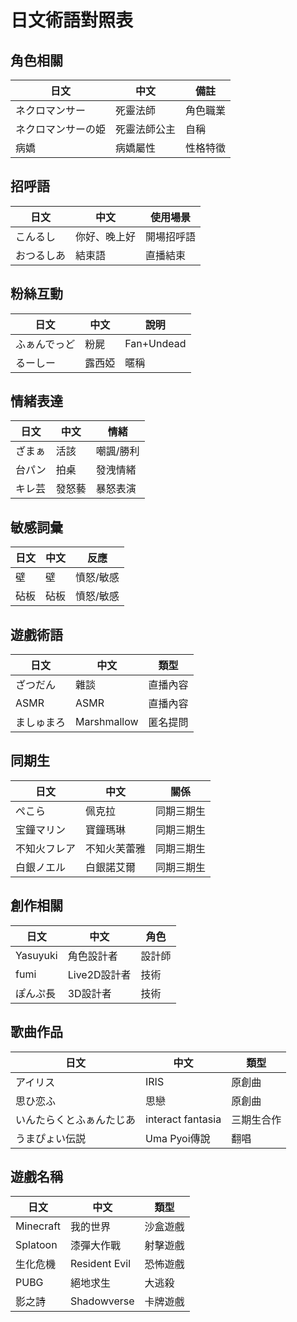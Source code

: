 # 日文術語對照表

## 角色相關
| 日文 | 中文 | 備註 |
|------|------|------|
| ネクロマンサー | 死靈法師 | 角色職業 |
| ネクロマンサーの姫 | 死靈法師公主 | 自稱 |
| 病嬌 | 病嬌屬性 | 性格特徵 |

## 招呼語
| 日文 | 中文 | 使用場景 |
|------|------|----------|
| こんるし | 你好、晚上好 | 開場招呼語 |
| おつるしあ | 結束語 | 直播結束 |

## 粉絲互動
| 日文 | 中文 | 說明 |
|------|------|------|
| ふぁんでっど | 粉屍 | Fan+Undead |
| るーしー | 露西婭 | 暱稱 |

## 情緒表達
| 日文 | 中文 | 情緒 |
|------|------|------|
| ざまぁ | 活該 | 嘲諷/勝利 |
| 台パン | 拍桌 | 發洩情緒 |
| キレ芸 | 發怒藝 | 暴怒表演 |

## 敏感詞彙
| 日文 | 中文 | 反應 |
|------|------|------|
| 壁 | 壁 | 憤怒/敏感 |
| 砧板 | 砧板 | 憤怒/敏感 |

## 遊戲術語
| 日文 | 中文 | 類型 |
|------|------|------|
| ざつだん | 雜談 | 直播內容 |
| ASMR | ASMR | 直播內容 |
| ましゅまろ | Marshmallow | 匿名提問 |

## 同期生
| 日文 | 中文 | 關係 |
|------|------|------|
| ぺこら | 佩克拉 | 同期三期生 |
| 宝鐘マリン | 寶鐘瑪琳 | 同期三期生 |
| 不知火フレア | 不知火芙蕾雅 | 同期三期生 |
| 白銀ノエル | 白銀諾艾爾 | 同期三期生 |

## 創作相關
| 日文 | 中文 | 角色 |
|------|------|------|
| Yasuyuki | 角色設計者 | 設計師 |
| fumi | Live2D設計者 | 技術 |
| ぽんぷ長 | 3D設計者 | 技術 |

## 歌曲作品
| 日文 | 中文 | 類型 |
|------|------|------|
| アイリス | IRIS | 原創曲 |
| 思ひ恋ふ | 思戀 | 原創曲 |
| いんたらくとふぁんたじあ | interact fantasia | 三期生合作 |
| うまぴょい伝説 | Uma Pyoi傳說 | 翻唱 |

## 遊戲名稱
| 日文 | 中文 | 類型 |
|------|------|------|
| Minecraft | 我的世界 | 沙盒遊戲 |
| Splatoon | 漆彈大作戰 | 射擊遊戲 |
| 生化危機 | Resident Evil | 恐怖遊戲 |
| PUBG | 絕地求生 | 大逃殺 |
| 影之詩 | Shadowverse | 卡牌遊戲 |